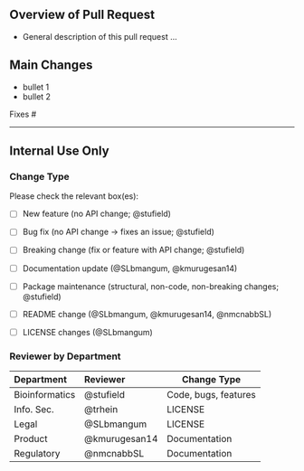 ## Overview of Pull Request

- General description of this pull request ...

## Main Changes
- bullet 1
- bullet 2

Fixes #<issue-number>


---


## Internal Use Only
### Change Type

Please check the relevant box(es):

- [ ] New feature (no API change; @stufield)
- [ ] Bug fix (no API change -> fixes an issue; @stufield)
- [ ] Breaking change (fix or feature with API change; @stufield)
- [ ] Documentation update (@SLbmangum, @kmurugesan14)
- [ ] Package maintenance (structural, non-code, non-breaking changes; @stufield)
- [ ] README change (@SLbmangum, @kmurugesan14, @nmcnabbSL)
- [ ] LICENSE changes (@SLbmangum)


### Reviewer by Department

| Department     | Reviewer      | Change Type          |
|:-------------- |:------------- | -------------------- |
| Bioinformatics | @stufield     | Code, bugs, features |
| Info. Sec.     | @trhein       | LICENSE              |
| Legal          | @SLbmangum    | LICENSE              |
| Product        | @kmurugesan14 | Documentation        |
| Regulatory     | @nmcnabbSL    | Documentation        |


